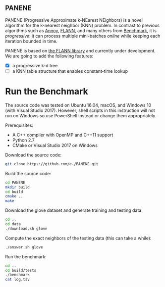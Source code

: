 PANENE
--

PANENE (Progressive Approximate k-NEarest NEighbors) is a novel algorithm for the k-nearest neighbor (KNN) problem. In contrast to previous algorithms such as [Annoy](https://github.com/spotify/annoy), [FLANN](http://www.cs.ubc.ca/research/flann/), and many others from [Benchmark](https://github.com/erikbern/ann-benchmarks#evaluated), it is *progressive*: it can process multiple mini-batches *online* while keeping each iteration bounded in time.

PANENE is based on [the FLANN library](https://github.com/mariusmuja/flann) and currently under development. We are going to add the following features:

- [x] a progressive k-d tree
- [ ] a KNN table structure that enables constant-time lookup

# Run the Benchmark

The source code was tested on Ubuntu 16.04, macOS, and Windows 10 (with Visual Studio 2017). However, shell scripts in this instruction will not run on Windows so use PowerShell instead or change them appropriately.

Prerequisites:
- A C++ compiler with OpenMP and C++11 support
- Python 2.7
- CMake or Visual Studio 2017 on Windows

Download the source code:
```bash
git clone https://github.com/e-/PANENE.git
```

Build the source code:
```bash
cd PANENE
mkdir build
cd build
cmake ..
make
```

Download the glove dataset and generate training and testing data:
```bash
cd ..
cd data
./download.sh glove
```

Compute the exact neighbors of the testing data (this can take a while):
```bash
./answer.sh glove
```

Run the benchmark:
```bash
cd ..
cd build/tests
./benchmark
cat log.tsv
```
